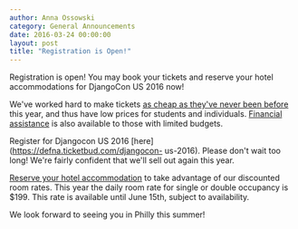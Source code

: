 ```yaml
---
author: Anna Ossowski
category: General Announcements
date: 2016-03-24 00:00:00
layout: post
title: "Registration is Open!"
---
```


Registration is open! You may book your tickets and reserve your hotel
accommodations for DjangoCon US 2016 now!

We've worked hard to make tickets [as cheap as they've never been
before](https://2016.djangocon.us/blog/2016/03/18/what-difference-year-makes/)
this year, and thus have low prices for students and individuals. [Financial
assistance](https://2016.djangocon.us/financialaid/) is also available to
those with limited budgets.

Register for Djangocon US 2016 [here](https://defna.ticketbud.com/djangocon-
us-2016). Please don't wait too long! We're fairly confident that we'll sell
out again this year.

[Reserve your hotel
accommodation](https://www.starwoodmeeting.com/Book/django) to take advantage
of our discounted room rates. This year the daily room rate for single or
double occupancy is $199. This rate is available until June 15th, subject to
availability.

We look forward to seeing you in Philly this summer!
